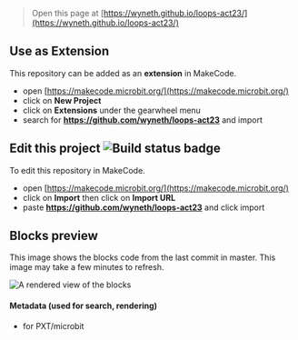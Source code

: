 
> Open this page at [https://wyneth.github.io/loops-act23/](https://wyneth.github.io/loops-act23/)

## Use as Extension

This repository can be added as an **extension** in MakeCode.

* open [https://makecode.microbit.org/](https://makecode.microbit.org/)
* click on **New Project**
* click on **Extensions** under the gearwheel menu
* search for **https://github.com/wyneth/loops-act23** and import

## Edit this project ![Build status badge](https://github.com/wyneth/loops-act23/workflows/MakeCode/badge.svg)

To edit this repository in MakeCode.

* open [https://makecode.microbit.org/](https://makecode.microbit.org/)
* click on **Import** then click on **Import URL**
* paste **https://github.com/wyneth/loops-act23** and click import

## Blocks preview

This image shows the blocks code from the last commit in master.
This image may take a few minutes to refresh.

![A rendered view of the blocks](https://github.com/wyneth/loops-act23/raw/master/.github/makecode/blocks.png)

#### Metadata (used for search, rendering)

* for PXT/microbit
<script src="https://makecode.com/gh-pages-embed.js"></script><script>makeCodeRender("{{ site.makecode.home_url }}", "{{ site.github.owner_name }}/{{ site.github.repository_name }}");</script>
